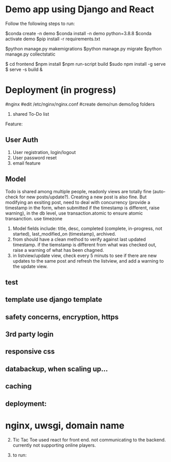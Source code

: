 # Demo app using Django and React
Follow the following steps to run:

$conda create -n demo
$conda install -n demo python=3.8.8 
$conda activate demo
$pip install -r requirements.txt

$python manage.py makemigrations
$python manage.py migrate
$python manage.py collectstatic

$ cd frontend
$npm install
$npm run-script build 
$sudo npm install -g serve
$ serve -s build &

# Deployment (in progress)
#nginx
#edit /etc/nginx/nginx.conf
#create demo/run demo/log folders

1. shared To-Do list

Feature: 
## User Auth
1. User registration, login/logout
2. User password reset
3. email feature
## Model
Todo is shared among multiple people, readonly views are totally fine (auto-check for new posts/update?). Creating a new post is also fine. But modifying an exsiting post, need to deal with concurrency (provide a timestamp in the form, when submitted if the timestamp is different, raise warning), in the db level, use transaction.atomic to ensure atomic transanction.
use timezone
1. Model fields include: title, desc, completed (complete, in-progress, not started), last_modified_on (timestamp), archived.
2. from should have a clean method to verify against last updated timestamp. if  the tiemstamp is different from what was checked out, raise a warning of what has been chagned.
3. in listview/update view, check every 5 minuts to see if there are new updates to the same post and refresh the listview, and add a warning to the update view.

## test 

## template use django template


## safety concerns, encryption, https

## 3rd party login

## responsive css

## databackup, when scaling up...

## caching

## deployment:
# nginx, uwsgi, domain name

2. Tic Tac Toe
used react for front end. not communicating to the backend.  currently not supporting online players.

3. to run:

